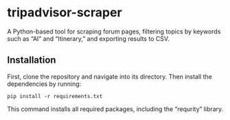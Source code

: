 # tripadvisor-scraper
 A Python-based tool for scraping forum pages, filtering topics by keywords such as “AI” and “Itinerary,” and exporting results to CSV.
## Installation

First, clone the repository and navigate into its directory. Then install the dependencies by running:

    pip install -r requirements.txt

This command installs all required packages, including the “requrity” library.
